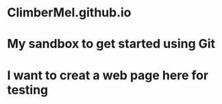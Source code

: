 # ClimberMel.github.io
# My sandbox to get started using Git
# I want to creat a web page here for testing


